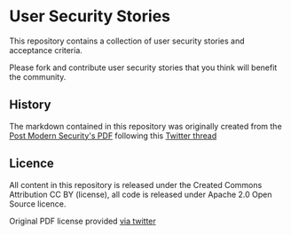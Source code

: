 # User Security Stories

This repository contains a collection of user security stories and acceptance criteria.

Please fork and contribute user security stories that you think will benefit the community.

## History

The markdown contained in this repository was originally created from the [Post Modern Security's PDF](https://postmodernsecurity.com/2017/10/13/moving-appsec-to-the-left/) following this [Twitter thread](https://twitter.com/DinisCruz/status/969890711150694410)

## Licence

All content in this repository is released under the Created Commons Attribution CC BY (license), all code is released under Apache 2.0 Open Source licence.

Original PDF license provided [via twitter](https://twitter.com/MrsYisWhy/status/969991710590799872)
